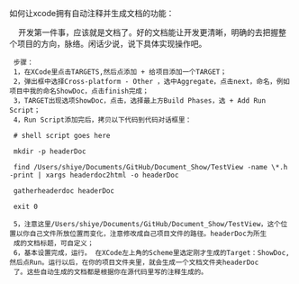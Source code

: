 如何让xcode拥有自动注释并生成文档的功能：

     开发第一件事，应该就是文档了。好的文档能让开发更清晰，明确的去把握整个项目的方向，脉络。闲话少说，说下具体实现操作吧。
     
     步骤：
     1，在XCode里点击TARGETS,然后点添加 + 给项目添加一个TARGET；
     2，弹出框中选择Cross-platform - Other ，选中Aggregate，点击next，命名，例如项目中我的命名ShowDoc，点击finish完成；
     3，TARGET出现选项ShowDoc，点击，选择最上方Build Phases，选 + Add Run Script；
     4，Run Script添加完后，拷贝以下代码到代码对话框里：
     
     # shell script goes here

     mkdir -p headerDoc

     find /Users/shiye/Documents/GitHub/Document_Show/TestView -name \*.h -print | xargs headerdoc2html -o headerDoc

     gatherheaderdoc headerDoc

     exit 0
     
     5，注意这里/Users/shiye/Documents/GitHub/Document_Show/TestView，这个位置以你自己文件所放位置而变化，注意修改成自己项目文件的路径。headerDoc为所生
     成的文档标题，可自定义；
     6，基本设置完成，运行。 在XCode左上角的Scheme里选定刚才生成的Target：ShowDoc,然后点Run。运行以后，在你的项目文件夹里，就会生成一个文档文件夹headerDoc
     了。这些自动生成的文档都是根据你在源代码里写的注释生成的。

